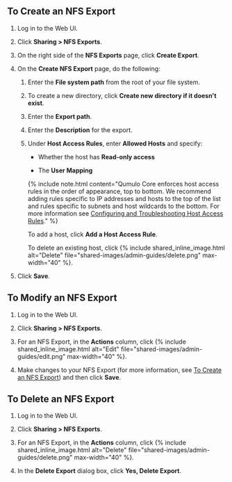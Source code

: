 <a id="create-nfs-export"></a>
## To Create an NFS Export

1. Log in to the Web UI.

1. Click **Sharing > NFS Exports**.

1. On the right side of the **NFS Exports** page, click **Create Export**.

1. On the **Create NFS Export** page, do the following:

   1. Enter the **File system path** from the root of your file system.

   1. To create a new directory, click **Create new directory if it doesn't exist**.

   1. Enter the **Export path**.
  
   1. Enter the **Description** for the export.
  
   1. Under **Host Access Rules**, enter **Allowed Hosts** and specify:
        
      * Whether the host has **Read-only access**
        
      * The **User Mapping**
  
      {% include note.html content="Qumulo Core enforces host access rules in the order of appearance, top to bottom. We recommend adding rules specific to IP addresses and hosts to the top of the list and rules specific to subnets and host wildcards to the bottom. For more information see [Configuring and Troubleshooting Host Access Rules](configuring-troubleshooting-host-access-rules-nfs-exports.html)." %}
     
      To add a host, click **Add a Host Access Rule**.

      To delete an existing host, click {% include shared_inline_image.html alt="Delete" file="shared-images/admin-guides/delete.png" max-width="40" %}.
     
  1. Click **Save**.


## To Modify an NFS Export

1. Log in to the Web UI.

1. Click **Sharing > NFS Exports**.

1. For an NFS Export, in the **Actions** column, click {% include shared_inline_image.html alt="Edit" file="shared-images/admin-guides/edit.png" max-width="40" %}.

1. Make changes to your NFS Export (for more information, see [To Create an NFS Export](#create-nfs-export)) and then click **Save**.


## To Delete an NFS Export

1. Log in to the Web UI.

1. Click **Sharing > NFS Exports**.

1. For an NFS Export, in the **Actions** column, click {% include shared_inline_image.html alt="Delete" file="shared-images/admin-guides/delete.png" max-width="40" %}.

1. In the **Delete Export** dialog box, click **Yes, Delete Export**.
